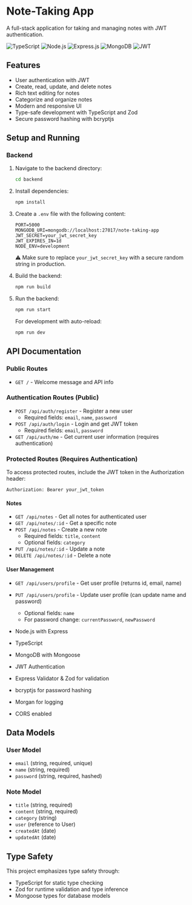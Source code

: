 # Note-Taking App

A full-stack application for taking and managing notes with JWT authentication.

![TypeScript](https://img.shields.io/badge/TypeScript-007ACC?style=for-the-badge&logo=typescript&logoColor=white)
![Node.js](https://img.shields.io/badge/Node.js-339933?style=for-the-badge&logo=node.js&logoColor=white)
![Express.js](https://img.shields.io/badge/Express.js-000000?style=for-the-badge&logo=express&logoColor=white)
![MongoDB](https://img.shields.io/badge/MongoDB-47A248?style=for-the-badge&logo=mongodb&logoColor=white)
![JWT](https://img.shields.io/badge/JWT-000000?style=for-the-badge&logo=json-web-tokens&logoColor=white)

## Features

- User authentication with JWT
- Create, read, update, and delete notes
- Rich text editing for notes
- Categorize and organize notes
- Modern and responsive UI
- Type-safe development with TypeScript and Zod
- Secure password hashing with bcryptjs

## Setup and Running

### Backend

1. Navigate to the backend directory:
   ```bash
   cd backend
   ```

2. Install dependencies:
   ```bash
   npm install
   ```

3. Create a `.env` file with the following content:
   ```env
   PORT=5000
   MONGODB_URI=mongodb://localhost:27017/note-taking-app
   JWT_SECRET=your_jwt_secret_key
   JWT_EXPIRES_IN=1d
   NODE_ENV=development
   ```

   ⚠️ Make sure to replace `your_jwt_secret_key` with a secure random string in production.

4. Build the backend:
   ```bash
   npm run build
   ```

5. Run the backend:
   ```bash
   npm run start
   ```

   For development with auto-reload:
   ```bash
   npm run dev
   ```

## API Documentation

### Public Routes

- `GET /` - Welcome message and API info

### Authentication Routes (Public)

- `POST /api/auth/register` - Register a new user
  - Required fields: `email`, `name`, `password`
- `POST /api/auth/login` - Login and get JWT token
  - Required fields: `email`, `password`
- `GET /api/auth/me` - Get current user information (requires authentication)

### Protected Routes (Requires Authentication)

To access protected routes, include the JWT token in the Authorization header:
```
Authorization: Bearer your_jwt_token
```

#### Notes

- `GET /api/notes` - Get all notes for authenticated user
- `GET /api/notes/:id` - Get a specific note
- `POST /api/notes` - Create a new note
  - Required fields: `title`, `content`
  - Optional fields: `category`
- `PUT /api/notes/:id` - Update a note
- `DELETE /api/notes/:id` - Delete a note

#### User Management

- `GET /api/users/profile` - Get user profile (returns id, email, name)
- `PUT /api/users/profile` - Update user profile (can update name and password)
  - Optional fields: `name`
  - For password change: `currentPassword`, `newPassword`

- Node.js with Express
- TypeScript
- MongoDB with Mongoose
- JWT Authentication
- Express Validator & Zod for validation
- bcryptjs for password hashing
- Morgan for logging
- CORS enabled

## Data Models

### User Model
- `email` (string, required, unique)
- `name` (string, required)
- `password` (string, required, hashed)

### Note Model
- `title` (string, required)
- `content` (string, required)
- `category` (string)
- `user` (reference to User)
- `createdAt` (date)
- `updatedAt` (date)

## Type Safety

This project emphasizes type safety through:
- TypeScript for static type checking
- Zod for runtime validation and type inference
- Mongoose types for database models